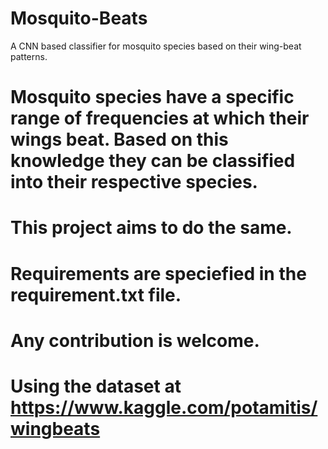 # Mosquito-Beats
A CNN based classifier for mosquito species based on their wing-beat patterns.


# Mosquito species have a specific range of frequencies at which their wings beat. Based on this knowledge they can be classified into their respective species.
# This project aims to do the same.
# Requirements are speciefied in the requirement.txt file.

# Any contribution is welcome.
# Using the dataset at https://www.kaggle.com/potamitis/wingbeats
